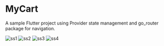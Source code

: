 # MyCart

A sample Flutter project using Provider state management and go_router package for navigation.

![ss1](https://github.com/vlsmj/MyCart-Flutter/assets/11737795/4355bf92-d23c-469e-a2c3-fa0279900a2f)
![ss2](https://github.com/vlsmj/MyCart-Flutter/assets/11737795/df5715a4-854c-4c19-b861-c1303de9c260)
![ss3](https://github.com/vlsmj/MyCart-Flutter/assets/11737795/1e19f173-682d-415e-aba9-480b50bf440f)
![ss4](https://github.com/vlsmj/MyCart-Flutter/assets/11737795/790802fd-291a-4b33-ba58-b8182aa10638)


